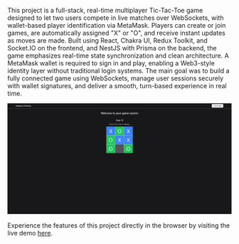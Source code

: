 This project is a full-stack, real-time multiplayer Tic-Tac-Toe game designed to let two users compete in live matches over WebSockets, with wallet-based player identification via MetaMask. Players can create or join games, are automatically assigned "X" or "O", and receive instant updates as moves are made. Built using React, Chakra UI, Redux Toolkit, and Socket.IO on the frontend, and NestJS with Prisma on the backend, the game emphasizes real-time state synchronization and clean architecture. A MetaMask wallet is required to sign in and play, enabling a Web3-style identity layer without traditional login systems. The main goal was to build a fully connected game using WebSockets, manage user sessions securely with wallet signatures, and deliver a smooth, turn-based experience in real time.

![Game-Session](/src/assets/TicTacToe.png)

Experience the features of this project directly in the browser by visiting the live demo [here](https://keen-travesseiro-ef5f99.netlify.app/).